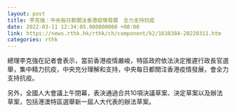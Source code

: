 ```yaml
---
layout: post
title: 李克強：中央每日都關注香港疫情發展　全力支持抗疫
date: 2022-03-11 12:34:05.000000000 +08:00
link: https://news.rthk.hk/rthk/ch/component/k2/1638384-20220311.htm
categories: rthk
---
```


總理李克強在記者會表示，當前香港疫情嚴峻，特區政府依法決定推遲行政長官選舉，集中精力抗疫，中央充分理解和支持，中央每日都關注香港疫情發展，會全力支持抗疫。

另外，全國人大會議上午閉幕，表決通過合共10項決議草案、決定草案以及辦法草案，包括港澳特區選舉新一屆人大代表的辦法草案。

